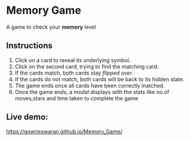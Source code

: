# Memory Game 

A game to check your **memory** level

## Instructions

1. Click on a card to reveal its underlying symbol.
2. Click on the second card, trying to find the matching card.
3. If the cards match, both cards stay *flipped over*.
4. If the cards do not match, both cards will be back to its hidden state.
5. The game ends once all cards have been correctly matched.
6. Once the game ends, a modal displays with the stats like no.of moves,stars and time taken to complete the game

## Live demo:

 https://gowrieswaran.github.io/Memory_Game/
